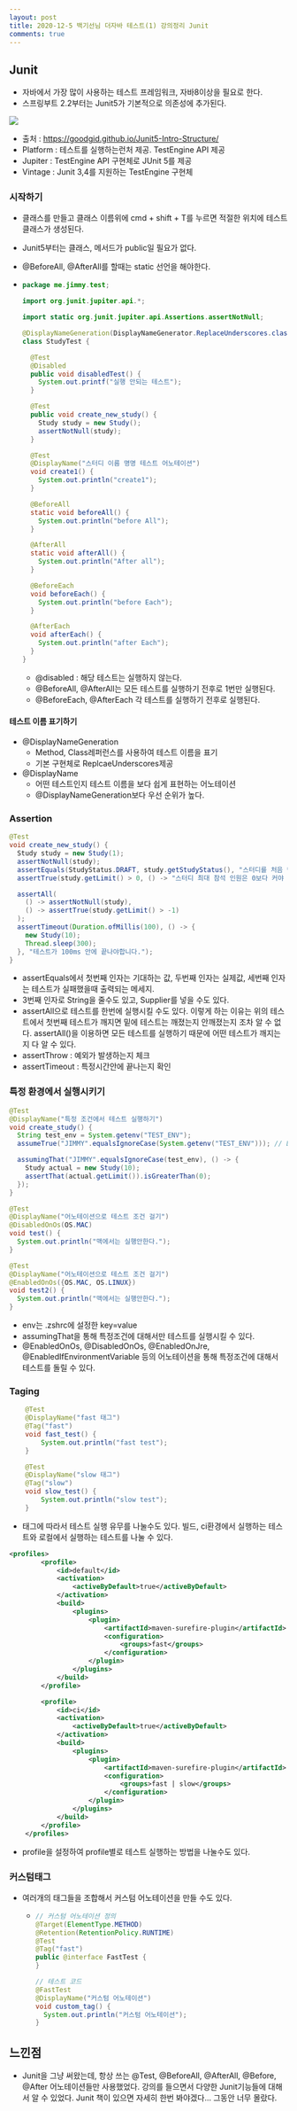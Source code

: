 ```yaml
---
layout: post
title: 2020-12-5 백기선님 더자바 테스트(1) 강의정리 Junit
comments: true
---
```



## Junit

- 자바에서 가장 많이 사용하는 테스트 프레임워크, 자바8이상을 필요로 한다.
- 스프링부트 2.2부터는 Junit5가 기본적으로 의존성에 추가된다.

![](https://goodgid.github.io/assets/img/junit/Junit5-Intro-Structure_1.png)

- 출처 : https://goodgid.github.io/Junit5-Intro-Structure/
- Platform : 테스트를 실행하는런처 제공. TestEngine API 제공
- Jupiter : TestEngine API 구현체로 JUnit 5를 제공
- Vintage : Junit 3,4를 지원하는 TestEngine 구현체

### 시작하기

- 클래스를 만들고 클래스 이름위에 cmd + shift + T를 누르면 적절한 위치에 테스트클래스가 생성된다.

- Junit5부터는 클래스, 메서드가 public일 필요가 없다.

- @BeforeAll, @AfterAll를 할때는 static 선언을 해야한다.

- ```java
  package me.jimmy.test;

  import org.junit.jupiter.api.*;

  import static org.junit.jupiter.api.Assertions.assertNotNull;

  @DisplayNameGeneration(DisplayNameGenerator.ReplaceUnderscores.class)
  class StudyTest {

    @Test
    @Disabled
    public void disabledTest() {
      System.out.printf("실행 안되는 테스트");
    }

    @Test
    public void create_new_study() {
      Study study = new Study();
      assertNotNull(study);
    }

    @Test
    @DisplayName("스터디 이름 명명 테스트 어노테이션")
    void create1() {
      System.out.println("create1");
    }

    @BeforeAll
    static void beforeAll() {
      System.out.println("before All");
    }

    @AfterAll
    static void afterAll() {
      System.out.println("After all");
    }

    @BeforeEach
    void beforeEach() {
      System.out.println("before Each");
    }

    @AfterEach
    void afterEach() {
      System.out.println("after Each");
    }
  }
  ```

  -  @disabled : 해당 테스트는 실행하지 않는다.
  -  @BeforeAll, @AfterAll는 모든 테스트를 실행하기 전후로 1번만 실행된다.
  -  @BeforeEach, @AfterEach 각 테스트를 실행하기 전후로 실행된다.

#### 테스트 이름 표기하기

- @DisplayNameGeneration
  - Method, Class레퍼런스를 사용하여 테스트 이름을 표기
  - 기본 구현체로 ReplcaeUnderscores제공
- @DisplayName
  - 어떤 테스트인지 테스트 이름을 보다 쉽게 표현하는 어노테이션
  - @DisplayNameGeneration보다 우선 순위가 높다.



### Assertion

```java
@Test
void create_new_study() {
  Study study = new Study(1);
  assertNotNull(study);
  assertEquals(StudyStatus.DRAFT, study.getStudyStatus(), "스터디를 처음 만들면 상태값이 DRAFT여야 한다.");
  assertTrue(study.getLimit() > 0, () -> "스터디 최대 참석 인원은 0보다 커야 합니다.");

  assertAll(
    () -> assertNotNull(study),
    () -> assertTrue(study.getLimit() > -1)
  );
  assertTimeout(Duration.ofMillis(100), () -> {
    new Study(10);
    Thread.sleep(300);
  }, "테스트가 100ms 안에 끝나야합니다.");
}
```

- assertEquals에서 첫번째 인자는 기대하는 값, 두번째 인자는 실제값, 세번째 인자는 테스트가 실패했을때 출력되는 메세지.
- 3번째 인자로 String을 줄수도 있고, Supplier를 넣을 수도 있다.
- assertAll으로 테스트를 한번에 실행시킬 수도 있다. 이렇게 하는 이유는 위의 테스트에서 첫번째 테스트가 깨지면 밑에 테스트는 깨졌는지 안깨졌는지 조차 알 수 없다. assertAll()을 이용하면 모든 테스트를 실행하기 때문에 어떤 테스트가 깨지는지 다 알 수 있다.
- assertThrow : 예외가 발생하는지 체크
- assertTimeout : 특정시간안에 끝나는지 확인

### 특정 환경에서 실행시키기

```java
@Test
@DisplayName("특정 조건에서 테스트 실행하기")
void create_study() {
  String test_env = System.getenv("TEST_ENV");
  assumeTrue("JIMMY".equalsIgnoreCase(System.getenv("TEST_ENV"))); // LOCAL환경에서만 테스트를 실행

  assumingThat("JIMMY".equalsIgnoreCase(test_env), () -> {
    Study actual = new Study(10);
    assertThat(actual.getLimit()).isGreaterThan(0);
  });
}

@Test
@DisplayName("어노테이션으로 테스트 조건 걸기")
@DisabledOnOs(OS.MAC)
void test() {
  System.out.println("맥에서는 실행안한다.");
}

@Test
@DisplayName("어노테이션으로 테스트 조건 걸기")
@EnabledOnOs({OS.MAC, OS.LINUX})
void test2() {
  System.out.println("맥에서는 실행안한다.");
}
```

- env는 .zshrc에 설정한 key=value
- assumingThat을 통해 특정조건에 대해서만 테스트를 실행시킬 수 있다.
- @EnabledOnOs, @DisabledOnOs, @EnabledOnJre, @EnabledIfEnvironmentVariable 등의 어노테이션을 통해 특정조건에 대해서 테스트를 돌릴 수 있다.

### Taging

```java
    @Test
    @DisplayName("fast 태그")
    @Tag("fast")
    void fast_test() {
        System.out.println("fast test");
    }

    @Test
    @DisplayName("slow 태그")
    @Tag("slow")
    void slow_test() {
        System.out.println("slow test");
    }
```

- 태그에 따라서 테스트 실행 유무를 나눌수도 있다. 빌드, ci환경에서 실행하는 테스트와 로컬에서 실행하는 테스트를 나눌 수 있다.

```xml
<profiles>
        <profile>
            <id>default</id>
            <activation>
                <activeByDefault>true</activeByDefault>
            </activation>
            <build>
                <plugins>
                    <plugin>
                        <artifactId>maven-surefire-plugin</artifactId>
                        <configuration>
                            <groups>fast</groups>
                        </configuration>
                    </plugin>
                </plugins>
            </build>
        </profile>

        <profile>
            <id>ci</id>
            <activation>
                <activeByDefault>true</activeByDefault>
            </activation>
            <build>
                <plugins>
                    <plugin>
                        <artifactId>maven-surefire-plugin</artifactId>
                        <configuration>
                            <groups>fast | slow</groups>
                        </configuration>
                    </plugin>
                </plugins>
            </build>
        </profile>
    </profiles>
```

- profile을 설정하여 profile별로 테스트 실행하는 방법을 나눌수도 있다.



### 커스텀태그

- 여러개의 태그들을 조합해서 커스텀 어노테이션을 만들 수도 있다.

  - ```java
    // 커스텀 어노테이션 정의
    @Target(ElementType.METHOD)
    @Retention(RetentionPolicy.RUNTIME)
    @Test
    @Tag("fast")
    public @interface FastTest {
    }

    // 테스트 코드
    @FastTest
    @DisplayName("커스텀 어노테이션")
    void custom_tag() {
      System.out.println("커스텀 어노테이션");
    }
    ```

## 느낀점
- Junit을 그냥 써왔는데, 항상 쓰는 @Test, @BeforeAll, @AfterAll, @Before, @After 어노테이션들만 사용했었다. 강의를 들으면서 다양한 Junit기능들에 대해서 알 수 있었다. Junit 책이 있으면 자세히 한번 봐야겠다... 그동안 너무 몰랐다.

